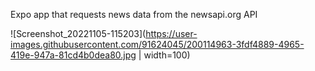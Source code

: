 Expo app that requests news data from the newsapi.org API


![Screenshot_20221105-115203](https://user-images.githubusercontent.com/91624045/200114963-3fdf4889-4965-419e-947a-81cd4b0dea80.jpg | width=100)
